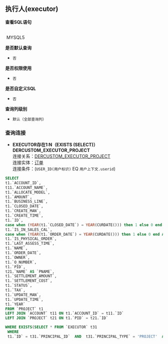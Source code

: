 ## 执行人(executor) <!-- {docsify-ignore-all} -->



<p class="panel-title"><b>查看SQL语句</b></p>
<br>

<el-row>
&nbsp;<el-tag @click="MYSQL5 = true">MYSQL5</el-tag>
</el-row>

<br>
<p class="panel-title"><b>是否默认查询</b></p>

* `否`

<p class="panel-title"><b>是否权限使用</b></p>

* `否`

<p class="panel-title"><b>是否自定义SQL</b></p>

* `否`

<p class="panel-title"><b>查询列级别</b></p>

* `默认（全部查询列）`




### 查询连接
* **EXECUTOR存在1:N（EXISTS (SELECT)）DERCUSTOM_EXECUTOR_PROJECT**<br>
连接关系：[DERCUSTOM_EXECUTOR_PROJECT](der/DERCUSTOM_EXECUTOR_PROJECT)<br>
连接实体：[订单](module/crm/project)<br>
连接条件：(`USER_ID(用户标识)` EQ `用户上下文.userid`)<br>




<el-dialog v-model="MYSQL5" title="MYSQL5">

```sql
SELECT
t1.`ACCOUNT_ID`,
t11.`ACCOUNT_NAME`,
t1.`ALLOCATE_MODEL`,
t1.`AMOUNT`,
t1.`BUSINESS_LINE`,
t1.`CLOSED_DATE`,
t1.`CREATE_MAN`,
t1.`CREATE_TIME`,
t1.`ID`,
case when (YEAR(t1.`CLOSED_DATE`) = YEAR(CURDATE())) then 1 else 0 end AS `IS_CLOSE_THIS_YEAR`,
t1.`IS_IN_SALES_CAL`,
case when (YEAR(t1.`ORDER_DATE`) = YEAR(CURDATE())) then 1 else 0 end AS `IS_NEW_THIS_YEAR`,
t1.`IS_PHYSICAL_ORDER`,
t1.`LAST_ASSESS_TIME`,
t1.`NAME`,
t1.`ORDER_DATE`,
t1.`OWNER`,
t1.`O_NUMBER`,
t1.`PID`,
t21.`NAME` AS `PNAME`,
t1.`SETTLEMENT_AMOUNT`,
t1.`SETTLEMENT_COST`,
t1.`STATUS`,
t1.`TAX`,
t1.`UPDATE_MAN`,
t1.`UPDATE_TIME`,
t1.`YEAR`
FROM `PROJECT` t1 
LEFT JOIN `ACCOUNT` t11 ON t1.`ACCOUNT_ID` = t11.`ID` 
LEFT JOIN `PROJECT` t21 ON t1.`PID` = t21.`ID` 

WHERE EXISTS(SELECT * FROM `EXECUTOR` t31 
 WHERE 
 t1.`ID` = t31.`PRINCIPAL_ID`  AND  t31.`PRINCIPAL_TYPE` = 'PROJECT'  AND  ( t31.`USER_ID` = #{ctx.sessioncontext.userid} ) )
```

</el-dialog>

<script>
 const { createApp } = Vue
  createApp({
    data() {
      return {
                MYSQL5 : false
        
      }
    },
    methods: {
    }
  }).use(ElementPlus).mount('#app')
</script>